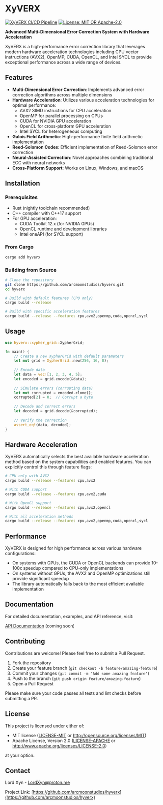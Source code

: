 # XyVERX

[![XyVERX CI/CD Pipeline](https://github.com/arcmoonstudios/hyverx/actions/workflows/rust-ci.yml/badge.svg)](https://github.com/arcmoonstudios/hyverx/actions/workflows/rust-ci.yml)
[![License: MIT OR Apache-2.0](https://img.shields.io/badge/License-MIT%20OR%20Apache--2.0-blue.svg)](LICENSE)

**Advanced Multi-Dimensional Error Correction System with Hardware Acceleration**

XyVERX is a high-performance error correction library that leverages modern hardware acceleration technologies including CPU vector instructions (AVX2), OpenMP, CUDA, OpenCL, and Intel SYCL to provide exceptional performance across a wide range of devices.

## Features

- **Multi-Dimensional Error Correction**: Implements advanced error correction algorithms across multiple dimensions
- **Hardware Acceleration**: Utilizes various acceleration technologies for optimal performance:
  - AVX2 SIMD instructions for CPU acceleration
  - OpenMP for parallel processing on CPUs
  - CUDA for NVIDIA GPU acceleration
  - OpenCL for cross-platform GPU acceleration
  - Intel SYCL for heterogeneous computing
- **Galois Field Arithmetic**: High-performance finite field arithmetic implementation
- **Reed-Solomon Codes**: Efficient implementation of Reed-Solomon error correction
- **Neural-Assisted Correction**: Novel approaches combining traditional ECC with neural networks
- **Cross-Platform Support**: Works on Linux, Windows, and macOS

## Installation

### Prerequisites

- Rust (nightly toolchain recommended)
- C++ compiler with C++17 support
- For GPU acceleration:
  - CUDA Toolkit 12.x (for NVIDIA GPUs)
  - OpenCL runtime and development libraries
  - Intel oneAPI (for SYCL support)

### From Cargo

```bash
cargo add hyverx
```

### Building from Source

```bash
# Clone the repository
git clone https://github.com/arcmoonstudios/hyverx.git
cd hyverx

# Build with default features (CPU only)
cargo build --release

# Build with specific acceleration features
cargo build --release --features cpu,avx2,openmp,cuda,opencl,sycl
```

## Usage

```rust
use hyverx::xypher_grid::XypherGrid;

fn main() {
    // Create a new XypherGrid with default parameters
    let mut grid = XypherGrid::new(256, 16, 8);
    
    // Encode data
    let data = vec![1, 2, 3, 4, 5];
    let encoded = grid.encode(&data);
    
    // Simulate errors (corrupting data)
    let mut corrupted = encoded.clone();
    corrupted[2] = 0;  // Corrupt a byte
    
    // Decode and correct errors
    let decoded = grid.decode(&corrupted);
    
    // Verify the correction
    assert_eq!(data, decoded);
}
```

## Hardware Acceleration

XyVERX automatically selects the best available hardware acceleration method based on the system capabilities and enabled features. You can explicitly control this through feature flags:

```bash
# CPU only with AVX2
cargo build --release --features cpu,avx2

# With CUDA support
cargo build --release --features cpu,avx2,cuda

# With OpenCL support
cargo build --release --features cpu,avx2,opencl

# With all acceleration methods
cargo build --release --features cpu,avx2,openmp,cuda,opencl,sycl
```

## Performance

XyVERX is designed for high performance across various hardware configurations:

- On systems with GPUs, the CUDA or OpenCL backends can provide 10-100x speedup compared to CPU-only implementations
- On systems without GPUs, the AVX2 and OpenMP optimizations still provide significant speedup
- The library automatically falls back to the most efficient available implementation

## Documentation

For detailed documentation, examples, and API reference, visit:

[API Documentation](https://docs.rs/hyverx) (coming soon)

## Contributing

Contributions are welcome! Please feel free to submit a Pull Request.

1. Fork the repository
2. Create your feature branch (`git checkout -b feature/amazing-feature`)
3. Commit your changes (`git commit -m 'Add some amazing feature'`)
4. Push to the branch (`git push origin feature/amazing-feature`)
5. Open a Pull Request

Please make sure your code passes all tests and lint checks before submitting a PR.

## License

This project is licensed under either of:

- MIT license ([LICENSE-MIT](LICENSE-MIT) or http://opensource.org/licenses/MIT)
- Apache License, Version 2.0 ([LICENSE-APACHE](LICENSE-APACHE) or http://www.apache.org/licenses/LICENSE-2.0)

at your option.

## Contact

Lord Xyn - LordXyn@proton.me

Project Link: [https://github.com/arcmoonstudios/hyverx](https://github.com/arcmoonstudios/hyverx) 